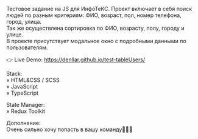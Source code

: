 Тестовое задание на JS для ИнфоТеКС. Проект включает в себя поиск людей по разным критериям: ФИО, возраст, пол, номер телефона, город, улица.   
Так же осуществлена сортировка по ФИО, возрасту, полу, городу и улице.  
В проекте присутствует модальное окно с подробными данными по пользователям.  

👉 Live Demo: https://denllar.github.io/test-tableUsers/  

Stack:  
» HTML&CSS / SCSS  
» JavaScript  
» TypeScript  

State Manager:  
» Redux Toolkit  

Дополнение:  
Очень сильно хочу попасть в вашу команду🙏🙏🙏
